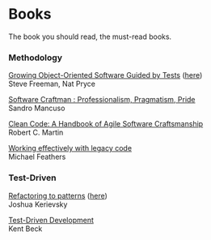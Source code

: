 # Books

The book you should read, the must-read books.


### Methodology

[Growing Object-Oriented Software Guided by Tests](https://www.amazon.fr/Growing-Object-Oriented-Software-Guided-Tests/dp/0321503627) 
([here](http://www.cs.umss.edu.bo/doc/material/mat_gral_137/Addison.Wesley.Growing.Object.Oriented.Software.Guided.by.Tests.Oct.2009%20(1).pdf))  
Steve Freeman, Nat Pryce  


[Software Craftman : Professionalism, Pragmatism, Pride](https://www.amazon.fr/Software-Craftsman-Professionalism-Pragmatism-Pride/dp/0134052501/ref=pd_sim_14_2?_encoding=UTF8&psc=1&refRID=PG1KHX892MB7A8BSS5VD)  
Sandro Mancuso  

[Clean Code: A Handbook of Agile Software Craftsmanship](https://www.amazon.fr/Clean-Code-Handbook-Software-Craftsmanship/dp/0132350882/ref=pd_sim_14_1?_encoding=UTF8&psc=1&refRID=PG1KHX892MB7A8BSS5VD)  
Robert C. Martin  

[Working effectively with legacy code](https://www.amazon.fr/Working-Effectively-Legacy-Michael-Feathers/dp/0131177052/ref=pd_bxgy_14_img_3?_encoding=UTF8&psc=1&refRID=EW2C5FYG4J926VRKPR0S)  
Michael Feathers  

  
### Test-Driven

[Refactoring to patterns](https://www.amazon.fr/Refactoring-Patterns-Joshua-Kerievsky/dp/0321213351) 
([here](http://study.5ecloud.net/CourseData/113012/1548/TeachDataDown/_2Refactoring%20to%20Patterns.pdf))  
Joshua Kerievsky  


[Test-Driven Development](https://www.amazon.fr/Test-Driven-Development-Kent-Beck/dp/0321146530/ref=pd_sim_14_5?_encoding=UTF8&psc=1&refRID=A01N9X4KPA764NJ3KTED)  
Kent Beck




